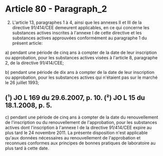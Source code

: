 # Article 80 - Paragraph_2

2. L'article 13, paragraphes 1 à 4, ainsi que les annexes II et III de la directive 91/414/CEE demeurent applicables, en ce qui concerne les substances actives inscrites à l'annexe I de cette directive et les substances actives approuvées conformément au paragraphe 1 du présent article:

a) pendant une période de cinq ans à compter de la date de leur inscription ou approbation, pour les substances actives visées à l'article 8, paragraphe 2, de la directive 91/414/CEE;

b) pendant une période de dix ans à compter de la date de leur inscription ou approbation, pour les substances actives qui n'étaient pas sur le marché le 26 juillet 1993;

(¹) JO L 169 du 29.6.2007, p. 10.
(²) JO L 15 du 18.1.2008, p. 5.
---


c) pendant une période de cinq ans à compter de la date du renouvellement de l'inscription ou du renouvellement de l'approbation, pour les substances actives dont l'inscription à l'annexe I de la directive 91/414/CEE expire au plus tard le 24 novembre 2011. La présente disposition n'est applicable qu'aux données nécessaires au renouvellement de l'approbation et reconnues conformes aux principes de bonnes pratiques de laboratoire au plus tard à cette date.

